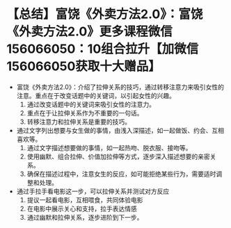 # 【总结】富饶《外卖方法2.0》：富饶《外卖方法2.0》更多课程微信156066050：10组合拉升【加微信156066050获取十大赠品】

-   富饶《外卖方法2.0》：介绍了拉伸关系的技巧，通过转移注意力来吸引女性的注意。重点在于改变话题中的关键词，以引起女性的兴趣。
    1.  通过改变话题中的关键词来吸引女性的注意力。
    2.  重点在于让拉伸关系作为不重要的一句话。
    3.  转移注意力和拉伸关系是重要的技巧。
-   通过文字列出想要与女生做的事情，由浅入深描述，如一起做饭、约会、互相喜欢等。
    1.  通过文字描述想要做的事情，如一起热吻、脱衣服、接吻等。
    2.  使用幽默、组合拉伸、价值加拉伸等方式，逐步深入描述想要的亲密关系。
    3.  确保在描述过程中，注意女生的反应，如可能拒绝某些行为，需要适时调整和处理。
-   通过手拉手看电影这一步，可以拉伸关系并测试对方反应
    1.  提议一起看电影，互相喂食，共同体验电影
    2.  在电影中展示关心和支持，拉手表达情感
    3.  通过幽默和拉伸关系，逐步进阶到下一步。